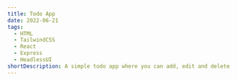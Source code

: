 ```yaml
---
title: Todo App
date: 2022-06-21
tags:
  - HTML
  - TailwindCSS
  - React
  - Express
  - HeadlessUI
shortDescription: A simple todo app where you can add, edit and delete todos.
---
```

